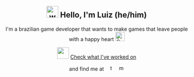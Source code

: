 <h2 align="center"> <img src="https://media.giphy.com/media/KqTUO9OHgAW3jhp9JZ/giphy.gif" alt="woobly dancing guy" width="32" height="32"/> Hello, I'm Luiz (he/him) </h4>

<p align="center">
I'm a brazilian game developer that wants to make games that leave people with a happy heart <img src="https://raw.githubusercontent.com/Tarikul-Islam-Anik/Animated-Fluent-Emojis/master/Emojis/Smilies/Sparkling%20Heart.png" alt="Sparkling Heart" width="25" height="25" />
</p>


<p align="center">
<img src="https://media.giphy.com/media/v1.Y2lkPTc5MGI3NjExMzQ5MjlhOTIwNTk1MTdiYWExNTZmNTY1MjQ3M2Y2NzUzMzEyMGE4OSZjdD1z/ANxq8is9abj7JiACRT/giphy.gif" width="32" height="32" /> <a href= "https://lawendt.github.io/#!/">Check what I've worked on</a>
</p>

<p align="center">
and find me at &nbsp
<a href= "https://twitter.com/La_wendt"><img src="https://upload.wikimedia.org/wikipedia/commons/thumb/4/4f/Twitter-logo.svg/180px-Twitter-logo.svg.png" width="16" height="16" alt="twitter"/></a>   
&nbsp
<a href= "https://mastodon.gamedev.place/@la_wendt"> <img src="https://joinmastodon.org/logos/logo-purple.svg" width="16" height="16" alt="mastodon"/>
</a>
</p>

<!--
**Lawendt/Lawendt** is a ✨ _special_ ✨ repository because its `README.md` (this file) appears on your GitHub profile.

Here are some ideas to get you started:

- 🔭 I’m currently working on ...
- 🌱 I’m currently learning ...
- 👯 I’m looking to collaborate on ...
- 🤔 I’m looking for help with ...
- 💬 Ask me about ...
- 📫 How to reach me: ...
- 😄 Pronouns: ...
- ⚡ Fun fact: ...
-->
